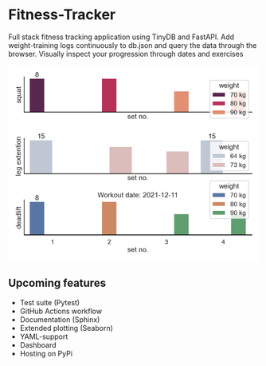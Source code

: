 # Fitness-Tracker

Full stack fitness tracking application using TinyDB and FastAPI.
Add weight-training logs continuously to db.json and query the data through the browser.
Visually inspect your progression through dates and exercises

![alt](img/workout_2021-12-11.png)

## Upcoming features

- Test suite (Pytest)
- GitHub Actions workflow
- Documentation (Sphinx)
- Extended plotting (Seaborn)
- YAML-support
- Dashboard
- Hosting on PyPi
